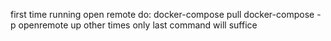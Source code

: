 first time running open remote do:
  docker-compose pull
  docker-compose -p openremote up
  other times only last command will suffice
